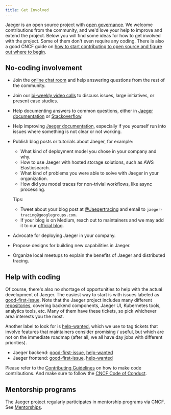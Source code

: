 ```yaml
---
title: Get Involved
---
```


Jaeger is an open source project with [open governance](https://github.com/jaegertracing/jaeger/blob/main/GOVERNANCE.md). We welcome contributions from the community, and we'd love your help to improve and extend the project. Below you will find some ideas for how to get involved with the project. Some of them don't even require any coding. There is also a good
CNCF guide on [how to start contributing to open source and figure out where to begin](https://contribute.cncf.io/contributors/getting-started/).

## No-coding involvement

* Join the [online chat room](../get-in-touch) and help answering questions from the rest of the community.
* Join our [bi-weekly video calls](../get-in-touch) to discuss issues, large initiatives, or present case studies.
* Help documenting answers to common questions, either in [Jaeger documentation](https://github.com/jaegertracing/documentation) or [Stackoverflow](https://stackoverflow.com/questions/tagged/jaeger).
* Help improving [Jaeger documentation](https://github.com/jaegertracing/documentation), especially if you yourself run into issues where something is not clear or not working.
* Publish blog posts or tutorials about Jaeger, for example:
  * What kind of deployment model you chose in your company and why.
  * How to use Jaeger with hosted storage solutions, such as AWS Elasticsearch.
  * What kind of problems you were able to solve with Jaeger in your organization.
  * How did you model traces for non-trivial workflows, like async processing.

  Tips:

  * Tweet about your blog post at [@Jaegertracing](https://twitter.com/jaegertracing) and email to `jaeger-tracing@googlegroups.com`.
  * If your blog is on Medium, reach out to maintainers and we may add it to our [official blog](https://medium.com/jaegertracing).

* Advocate for deploying Jaeger in your company.
* Propose designs for building new capabilities in Jaeger.
* Organize local meetups to explain the benefits of Jaeger and distributed tracing.

## Help with coding

Of course, there's also no shortage of opportunities to help with the actual development of Jaeger. The easiest way to start is with issues labeled as [good-first-issue][]. Note that the Jaeger project includes many different [repositories](https://github.com/jaegertracing/), covering backend components, Jaeger UI, Kubernetes tools, analytics tools, etc. Many of them have these tickets, so pick whichever area interests you the most.

Another label to look for is [help-wanted][], which we use to tag tickets that involve features that maintainers consider promising / useful, but which are not on the immediate roadmap (after all, we all have day jobs with different priorities).

  * Jaeger backend: [good-first-issue](https://github.com/jaegertracing/jaeger/labels/good%20first%20issue), [help-wanted](https://github.com/jaegertracing/jaeger/labels/help%20wanted)
  * Jaeger frontend: [good-first-issue](https://github.com/jaegertracing/jaeger-ui/labels/good%20first%20issue), [help-wanted](https://github.com/jaegertracing/jaeger-ui/labels/help%20wanted)

Please refer to the [Contributing Guidelines](https://github.com/jaegertracing/jaeger/blob/main/CONTRIBUTING_GUIDELINES.md) on how to make code contributions. And make sure to follow the [CNCF Code of Conduct](https://github.com/cncf/foundation/blob/master/code-of-conduct.md).

## Mentorship programs

The Jaeger project regularly participates in mentorship programs via CNCF. See [Mentorships](../mentorship/).

[good-first-issue]: https://github.com/search?q=org%3Ajaegertracing+label%3A%22good+first+issue%22&type=issues&state=open
[help-wanted]: https://github.com/search?q=org%3Ajaegertracing+label%3A%22help+wanted%22&type=issues&state=open
